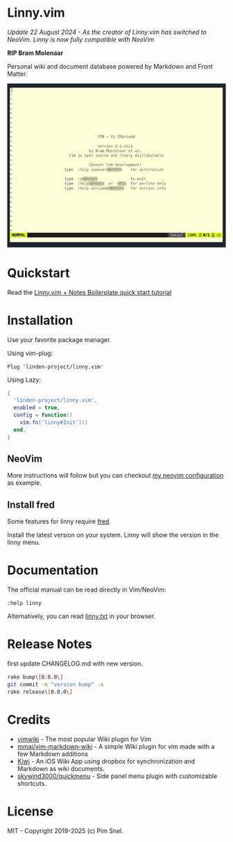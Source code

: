 # Linny.vim

*Update 22 August 2024 - As the creator of Linny.vim has switched to NeoVim.
Linny is now fully compatible with NeoVim* 

**RIP Bram Molenaar**

Personal wiki and document database powered by Markdown and Front Matter.

![](linny-vim1.gif)

# Quickstart

Read the [Linny.vim + Notes Boilerplate quick start tutorial](https://linden-project.github.io/posts/tutorial-linny-and-carl/)

# Installation

Use your favorite package manager.

Using vim-plug:

```vim
Plug 'linden-project/linny.vim'
```

Using Lazy:

```lua
{
  'linden-project/linny.vim',
  enabled = true,
  config = function()
    vim.fn['linny#Init']()
  end,
}
```

## NeoVim

More instructions will follow but you can checkout [my neovim configuration](https://github.com/mipmip/nixos/tree/main/home/pim/files-main/nvim)
as example.

## Install fred

Some features for linny require [fred](https://github.com/linden-project/fred).

Install the latest version on your system. Linny will show the version in the
linny menu.

# Documentation

The official manual can be read directly in Vim/NeoVim:

```
:help linny
```

Alternatively, you can read
[linny.txt](https://github.com/linden-project/linny.vim/blob/master/doc/linny.txt)
in your browser.

# Release Notes

first update CHANGELOG.md with new version.

```bash
rake bump\[0.8.0\]
git commit -m "version bump" -a
rake release\[0.8.0\]
```

# Credits

- [vimwiki](https://github.com/vimwiki/vimwiki) - The most popular Wiki plugin for Vim
- [mmai/vim-markdown-wiki](https://github.com/mmai/vim-markdown-wiki) - A simple Wiki plugin for vim made with a few Markdown additions
- [Kiwi](https://github.com/landakram/kiwi) - An iOS Wiki App using dropbox for synchronization and Markdown as wiki documents.
- [skywind3000/quickmenu](https://github.com/skywind3000/quickmenu.vim) - Side panel menu plugin with customizable shortcuts.

# License

MIT - Copyright 2019-2025 (c) Pim Snel.
